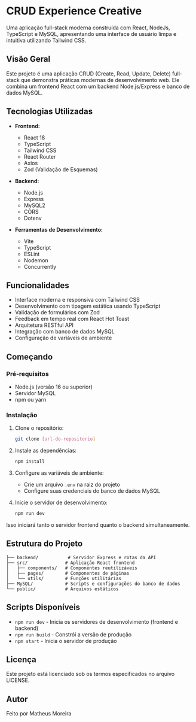 # CRUD Experience Creative

Uma aplicação full-stack moderna construída com React, NodeJs, TypeScript e MySQL, apresentando uma interface de usuário limpa e intuitiva utilizando Tailwind CSS.

## Visão Geral

Este projeto é uma aplicação CRUD (Create, Read, Update, Delete) full-stack que demonstra práticas modernas de desenvolvimento web. Ele combina um frontend React com um backend Node.js/Express e banco de dados MySQL.

## Tecnologias Utilizadas

- **Frontend:**
  - React 18
  - TypeScript
  - Tailwind CSS
  - React Router
  - Axios
  - Zod (Validação de Esquemas)

- **Backend:**
  - Node.js
  - Express
  - MySQL2
  - CORS
  - Dotenv

- **Ferramentas de Desenvolvimento:**
  - Vite
  - TypeScript
  - ESLint
  - Nodemon
  - Concurrently

## Funcionalidades

- Interface moderna e responsiva com Tailwind CSS
- Desenvolvimento com tipagem estática usando TypeScript
- Validação de formulários com Zod
- Feedback em tempo real com React Hot Toast
- Arquitetura RESTful API
- Integração com banco de dados MySQL
- Configuração de variáveis de ambiente

## Começando

### Pré-requisitos

- Node.js (versão 16 ou superior)
- Servidor MySQL
- npm ou yarn

### Instalação

1. Clone o repositório:
   ```bash
   git clone [url-do-repositorio]
   ```

2. Instale as dependências:
   ```bash
   npm install
   ```

3. Configure as variáveis de ambiente:
   - Crie um arquivo `.env` na raiz do projeto
   - Configure suas credenciais do banco de dados MySQL

4. Inicie o servidor de desenvolvimento:
   ```bash
   npm run dev
   ```

Isso iniciará tanto o servidor frontend quanto o backend simultaneamente.

## Estrutura do Projeto

```
├── backend/           # Servidor Express e rotas da API
├── src/              # Aplicação React frontend
│   ├── components/   # Componentes reutilizáveis
│   ├── pages/        # Componentes de páginas
│   └── utils/        # Funções utilitárias
├── MySQL/            # Scripts e configurações do banco de dados
└── public/           # Arquivos estáticos
```

## Scripts Disponíveis

- `npm run dev` - Inicia os servidores de desenvolvimento (frontend e backend)
- `npm run build` - Constrói a versão de produção
- `npm start` - Inicia o servidor de produção

## Licença

Este projeto está licenciado sob os termos especificados no arquivo LICENSE.

## Autor

Feito por Matheus Moreira